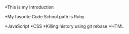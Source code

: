 *This is my Introduction

*My favorite Code School path is Ruby

*JavaScript
*CSS
*Killing history using git rebase
*HTML
